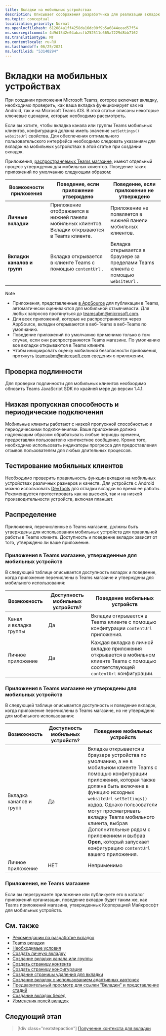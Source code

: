 ```yaml
---
title: Вкладки на мобильных устройствах
description: Описывает соображения разработчика для реализации вкладок на Microsoft Teams мобильном телефоне.
ms.topic: conceptual
localization_priority: Normal
ms.openlocfilehash: 612084a1ff4258da16dc00f9b5a6844eead57f54
ms.sourcegitcommit: 4d9d1542e04abacfb252511c665a7229d8bb7162
ms.translationtype: MT
ms.contentlocale: ru-RU
ms.lasthandoff: 06/25/2021
ms.locfileid: "53140294"
---
```

# <a name="tabs-on-mobile"></a>Вкладки на мобильных устройствах

При создании приложения Microsoft Teams, которое включает вкладку, необходимо проверить, как ваша вкладка функционирует как на Android, так и на Microsoft Teams iOS. В этой статье описаны некоторые ключевые сценарии, которые необходимо рассмотреть.

Если вы хотите, чтобы вкладка канала или группы Teams мобильных клиентов, конфигурация должна иметь значение `setSettings()` `websiteUrl` свойства. Для обеспечения оптимального пользовательского интерфейса необходимо следовать указаниям для вкладок на мобильных устройствах в этой статье при создании вкладок.

Приложения, [распространяемых Teams магазине,](~/concepts/deploy-and-publish/appsource/publish.md) имеют отдельный процесс утверждения для мобильных клиентов. Поведение таких приложений по умолчанию следующим образом:

| **Возможности приложения** | **Поведение, если приложение утверждено** | **Поведение, если приложение не утверждено** |
| --- | --- | --- |
| **Личные вкладки** | Приложение отображается в нижней панели мобильных клиентов. Вкладки открываются в Teams клиенте. | Приложение не появляется в нижней панели мобильных клиентов. |
| **Вкладки каналов и групп** | Вкладка открывается в клиенте Teams с помощью `contentUrl` . | Вкладка открывается в браузере за пределами Teams клиента с помощью `websiteUrl` . |

> [!NOTE]
> * Приложения, представленные [в AppSource](https://appsource.microsoft.com) для публикации в Teams, автоматически оцениваются для мобильной отзывчивости. Для любых запросов протянуться до teamsubm@microsoft.com.
> * Для всех приложений, которые не распространяются через AppSource, вкладки открываются в веб-Teams в веб-Teams по умолчанию.
> * Поведение приложений по умолчанию применимо только в том случае, если они распространяются Teams магазине. По умолчанию все вкладки открываются в Teams клиенте.
> * Чтобы инициировать оценку мобильной безопасности приложения, протянуть teamsubm@microsoft.com сведения о приложении.

## <a name="authentication"></a>Проверка подлинности

Для проверки подлинности для мобильных клиентов необходимо обновить Teams JavaScript SDK по крайней мере до версии 1.4.1.

## <a name="low-bandwidth-and-intermittent-connections"></a>Низкая пропускная способность и периодические подключения

Мобильные клиенты работают с низкой пропускной способностью и периодическими подключениями. Ваше приложение должно надлежащим образом обрабатывать любые периоды времени, предоставляя пользователю контекстное сообщение. Кроме того, необходимо использовать индикаторы прогресса для предоставления отзывов пользователям для любых длительных процессов.

## <a name="testing-on-mobile-clients"></a>Тестирование мобильных клиентов

Необходимо проверить правильность функции вкладки на мобильных устройствах различных размеров и качеств. Для устройств с Android можно использовать [DevTools](~/tabs/how-to/developer-tools.md) для отладки вкладки во время ее работы. Рекомендуется протестировать как на высокой, так и на низкой производительности устройств, включая планшет.

## <a name="distribution"></a>Распределение

Приложения, перечисленные в Teams магазине, должны быть утверждены для использования мобильных устройств для правильной работы в Teams клиенте. Доступность и поведение вкладок зависят от того, утверждено ли ваше приложение.

### <a name="apps-on-teams-store-approved-for-mobile"></a>Приложения в Teams магазине, утвержденные для мобильных устройств

В следующей таблице описывается доступность вкладок и поведение, когда приложение перечислены в Teams магазине и утверждены для мобильного использования:

|Возможность   |Доступность мобильных устройств?   |Поведение мобильных устройств|
|----------|-----------|------------|
|Канал <br /> и вкладка группы|Да|Вкладка открывается в Teams клиенте с помощью конфигурации `contentUrl` приложения.|
|Личное приложение|Да|Каждая вкладка в личной вкладке приложения открывается в мобильном клиенте Teams с помощью соответствующей `contentUrl` конфигурации.|

### <a name="apps-on-teams-store-not-approved-for-mobile"></a>Приложения в Teams магазине не утверждены для мобильных устройств

В следующей таблице описывается доступность и поведение вкладок, когда приложение перечислены в Teams магазине, но не утверждено для мобильного использования:

| Возможность | Доступность мобильных устройств? | Поведение мобильных устройств |
|----------|-----------|------------|
|Вкладка каналов и групп|Да|Вкладка открывается в браузере устройства по умолчанию, а не в мобильном клиенте Teams с помощью конфигурации приложения, которая также должна быть включена в функцию исходных `websiteUrl` `setSettings()` [кодов.](/javascript/api/@microsoft/teams-js/settings?view=msteams-client-js-latest#functions&preserve-view=true) Однако пользователи могут просматривать вкладку Teams мобильного клиента,  выбрав Дополнительные рядом с приложением и выбрав **Open,** который запускает конфигурацию `contentUrl` вашего приложения.|
|Личное приложение|НЕТ|Неприменимо|

### <a name="apps-not-on-teams-store"></a>Приложения, не Teams магазине

Если вы перегружаете приложение или публикуете его в каталог приложений организации, поведение вкладок будет таким же, как Teams приложений магазина, утвержденных Корпорацией Майкрософт для мобильных устройств.

## <a name="see-also"></a>См. также

* [Рекомендации по разработке вкладок](~/tabs/design/tabs.md)
* [Teams вкладки](~/tabs/what-are-tabs.md)
* [Необходимые условия](~/tabs/how-to/tab-requirements.md)
* [Создать личную вкладку](~/tabs/how-to/create-personal-tab.md)
* [Создание вкладки канала или группы](~/tabs/how-to/create-channel-group-tab.md)
* [Создать страницу контента](~/tabs/how-to/create-tab-pages/content-page.md)
* [Создать страницу конфигурации](~/tabs/how-to/create-tab-pages/configuration-page.md)
* [Создание страницы удаления для вкладки](~/tabs/how-to/create-tab-pages/removal-page.md)
* [Создание вкладок с использованием адаптивных карточек](~/tabs/how-to/build-adaptive-card-tabs.md)
* [Предварительный просмотр для ссылки "Вкладки" и представление стадий](~/tabs/tabs-link-unfurling.md)
* [Создание вкладок бесед](~/tabs/how-to/conversational-tabs.md)
* [Изменения полей вкладок](~/resources/removing-tab-margins.md)

## <a name="next-step"></a>Следующий этап

> [!div class="nextstepaction"]
> [Получение контекста для вкладки](~/tabs/how-to/access-teams-context.md)
